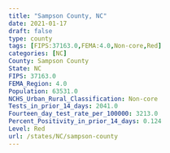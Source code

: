 ```yaml
---
title: "Sampson County, NC"
date: 2021-01-17
draft: false
type: county
tags: [FIPS:37163.0,FEMA:4.0,Non-core,Red]
categories: [NC]
County: Sampson County
State: NC
FIPS: 37163.0
FEMA_Region: 4.0
Population: 63531.0
NCHS_Urban_Rural_Classification: Non-core
Tests_in_prior_14_days: 2041.0
Fourteen_day_test_rate_per_100000: 3213.0
Percent_Positivity_in_prior_14_days: 0.124
Level: Red
url: /states/NC/sampson-county
---
```



